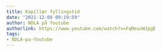 ```yaml
---
title: Kapillær fyllingstid
date: "2021-12-09 09:19:59"
author: NDLA på Youtube
authorlink: https://www.youtube.com/watch?v=FqMeuvWJpgE
tags:
- NDLA-pa-Youtube
---
```

